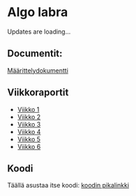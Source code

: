 # Algo labra

Updates are loading...

## Documentit:
[Määrittelydokumentti](documents/Määrittely.md)

## Viikkoraportit
- [Viikko 1](documents/viikkoraportit/viikko1.md)
- [Viikko 2](documents/viikkoraportit/viikko2.md)
- [Viikko 3](documents/viikkoraportit/viikko3.md)
- [Viikko 4](documents/viikkoraportit/viikko4.md)
- [Viikko 5](documents/viikkoraportit/viikko5.md)
- [Viikko 6](documents/viikkoraportit/viikko6.md)


## Koodi
Täällä asustaa itse koodi:   [koodin pikalinkki](code/composeApp/src/desktopMain/kotlin/io/qmpu842/labs)